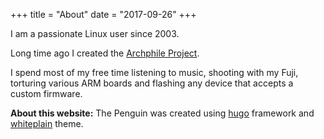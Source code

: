 +++
title = "About"
date = "2017-09-26"
+++

I am a passionate Linux user since 2003. 

Long time ago I created the [Archphile Project](https://archphile.org).

I spend most of my free time listening to music, shooting with my Fuji, torturing various ARM boards and flashing any device that accepts a custom firmware.


**About this website:**
The Penguin was created using [hugo](https://gohugo.io/ ) framework and [whiteplain](https://github.com/taikii/whiteplain) theme.
